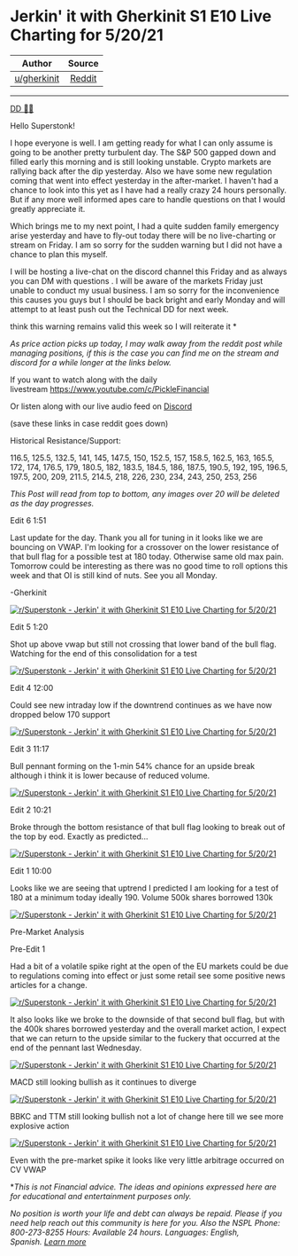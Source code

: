 Jerkin' it with Gherkinit S1 E10 Live Charting for 5/20/21
==========================================================

| Author       | Source       | 
| :-------------: |:-------------:|
|  [u/gherkinit](https://www.reddit.com/user/gherkinit/) | [Reddit](https://www.reddit.com/r/Superstonk/comments/ngyvos/jerkin_it_with_gherkinit_s1_e10_live_charting_for/) | 

---

[DD 👨‍🔬](https://www.reddit.com/r/Superstonk/search?q=flair_name%3A%22DD%20%F0%9F%91%A8%E2%80%8D%F0%9F%94%AC%22&restrict_sr=1)

Hello Superstonk!

I hope everyone is well. I am getting ready for what I can only assume is going to be another pretty turbulent day. The S&P 500 gapped down and filled early this morning and is still looking unstable. Crypto markets are rallying back after the dip yesterday. Also we have some new regulation coming that went into effect yesterday in the after-market. I haven't had a chance to look into this yet as I have had a really crazy 24 hours personally. But if any more well informed apes care to handle questions on that I would greatly appreciate it.

Which brings me to my next point, I had a quite sudden family emergency arise yesterday and have to fly-out today there will be no live-charting or stream on Friday. I am so sorry for the sudden warning but I did not have a chance to plan this myself.

I will be hosting a live-chat on the discord channel this Friday and as always you can DM with questions . I will be aware of the markets Friday just unable to conduct my usual business. I am so sorry for the inconvenience this causes you guys but I should be back bright and early Monday and will attempt to at least push out the Technical DD for next week.

think this warning remains valid this week so I will reiterate it *

*As price action picks up today, I may walk away from the reddit post while managing positions, if this is the case you can find me on the stream and discord for a while longer at the links below.*

If you want to watch along with the daily livestream <https://www.youtube.com/c/PickleFinancial>

Or listen along with our live audio feed on [Discord](https://discord.gg/HbqnUVsSrH)

(save these links in case reddit goes down)

Historical Resistance/Support:

116.5, 125.5, 132.5, 141, 145, 147.5, 150, 152.5, 157, 158.5, 162.5, 163, 165.5, 172, 174, 176.5, 179, 180.5, 182, 183.5, 184.5, 186, 187.5, 190.5, 192, 195, 196.5, 197.5, 200, 209, 211.5, 214.5, 218, 226, 230, 234, 243, 250, 253, 256

*This Post will read from top to bottom, any images over 20 will be deleted as the day progresses.*

Edit 6 1:51

Last update for the day. Thank you all for tuning in it looks like we are bouncing on VWAP. I'm looking for a crossover on the lower resistance of that bull flag for a possible test at 180 today. Otherwise same old max pain. Tomorrow could be interesting as there was no good time to roll options this week and that OI is still kind of nuts. See you all Monday.

-Gherkinit

[![r/Superstonk - Jerkin' it with Gherkinit S1 E10 Live Charting for 5/20/21](https://preview.redd.it/y5h0dvpucb071.png?width=850&format=png&auto=webp&s=48f1d5b5d090b126da6e950f69546b6bb4a8d6df)](https://preview.redd.it/y5h0dvpucb071.png?width=850&format=png&auto=webp&s=48f1d5b5d090b126da6e950f69546b6bb4a8d6df)

Edit 5 1:20

Shot up above vwap but still not crossing that lower band of the bull flag. Watching for the end of this consolidation for a test

[![r/Superstonk - Jerkin' it with Gherkinit S1 E10 Live Charting for 5/20/21](https://preview.redd.it/7nfrkm2c7b071.png?width=903&format=png&auto=webp&s=8b6f8d6259d070993f173c8a82ea3838788aac13)](https://preview.redd.it/7nfrkm2c7b071.png?width=903&format=png&auto=webp&s=8b6f8d6259d070993f173c8a82ea3838788aac13)

Edit 4 12:00

Could see new intraday low if the downtrend continues as we have now dropped below 170 support

[![r/Superstonk - Jerkin' it with Gherkinit S1 E10 Live Charting for 5/20/21](https://preview.redd.it/z5bp4pc5ta071.png?width=1141&format=png&auto=webp&s=c33598471b8fc75be5d9632d96d1350c7637e673)](https://preview.redd.it/z5bp4pc5ta071.png?width=1141&format=png&auto=webp&s=c33598471b8fc75be5d9632d96d1350c7637e673)

Edit 3 11:17

Bull pennant forming on the 1-min 54% chance for an upside break although i think it is lower because of reduced volume.

[![r/Superstonk - Jerkin' it with Gherkinit S1 E10 Live Charting for 5/20/21](https://preview.redd.it/n95fqc7ela071.png?width=1178&format=png&auto=webp&s=1dd614e989df3b86359e61dcff396d5223917058)](https://preview.redd.it/n95fqc7ela071.png?width=1178&format=png&auto=webp&s=1dd614e989df3b86359e61dcff396d5223917058)

Edit 2 10:21

Broke through the bottom resistance of that bull flag looking to break out of the top by eod. Exactly as predicted...

[![r/Superstonk - Jerkin' it with Gherkinit S1 E10 Live Charting for 5/20/21](https://preview.redd.it/f7gv7gkdba071.png?width=1199&format=png&auto=webp&s=28486c028b4e3c45cba69ffefd56169db4de8870)](https://preview.redd.it/f7gv7gkdba071.png?width=1199&format=png&auto=webp&s=28486c028b4e3c45cba69ffefd56169db4de8870)

Edit 1 10:00

Looks like we are seeing that uptrend I predicted I am looking for a test of 180 at a minimum today ideally 190. Volume 500k shares borrowed 130k

[![r/Superstonk - Jerkin' it with Gherkinit S1 E10 Live Charting for 5/20/21](https://preview.redd.it/3b6cx2fo7a071.png?width=1071&format=png&auto=webp&s=a1be85e7ccbe2f6fda95136866955e218c7978f6)](https://preview.redd.it/3b6cx2fo7a071.png?width=1071&format=png&auto=webp&s=a1be85e7ccbe2f6fda95136866955e218c7978f6)

Pre-Market Analysis

Pre-Edit 1

Had a bit of a volatile spike right at the open of the EU markets could be due to regulations coming into effect or just some retail see some positive news articles for a change.

[![r/Superstonk - Jerkin' it with Gherkinit S1 E10 Live Charting for 5/20/21](https://preview.redd.it/pm4i47x4p9071.png?width=1291&format=png&auto=webp&s=1c7438c3c0f00d8432685f65d69c0537ee61f14a)](https://preview.redd.it/pm4i47x4p9071.png?width=1291&format=png&auto=webp&s=1c7438c3c0f00d8432685f65d69c0537ee61f14a)

It also looks like we broke to the downside of that second bull flag, but with the 400k shares borrowed yesterday and the overall market action, I expect that we can return to the upside similar to the fuckery that occurred at the end of the pennant last Wednesday.

[![r/Superstonk - Jerkin' it with Gherkinit S1 E10 Live Charting for 5/20/21](https://preview.redd.it/jom2hinpq9071.png?width=965&format=png&auto=webp&s=7b598a8010390fda5734c5dbf67ab37a38c2d579)](https://preview.redd.it/jom2hinpq9071.png?width=965&format=png&auto=webp&s=7b598a8010390fda5734c5dbf67ab37a38c2d579)

MACD still looking bullish as it continues to diverge

[![r/Superstonk - Jerkin' it with Gherkinit S1 E10 Live Charting for 5/20/21](https://preview.redd.it/u9fmlsbzp9071.png?width=1091&format=png&auto=webp&s=0f408b4c7d3253d3ebd26f4fbd02c3bef97495a5)](https://preview.redd.it/u9fmlsbzp9071.png?width=1091&format=png&auto=webp&s=0f408b4c7d3253d3ebd26f4fbd02c3bef97495a5)

BBKC and TTM still looking bullish not a lot of change here till we see more explosive action

[![r/Superstonk - Jerkin' it with Gherkinit S1 E10 Live Charting for 5/20/21](https://preview.redd.it/m1x3fxxuq9071.png?width=984&format=png&auto=webp&s=b52d963471c95379bce418ec88ceaf7c7e4cea83)](https://preview.redd.it/m1x3fxxuq9071.png?width=984&format=png&auto=webp&s=b52d963471c95379bce418ec88ceaf7c7e4cea83)

Even with the pre-market spike it looks like very little arbitrage occurred on CV VWAP

**This is not Financial advice. The ideas and opinions expressed here are for educational and entertainment purposes only.*

*No position is worth your life and debt can always be repaid. Please if you need help reach out this community is here for you. Also the NSPL Phone: 800-273-8255 Hours: Available 24 hours. Languages: English, Spanish.* [*Learn more*](https://suicidepreventionlifeline.org/)
